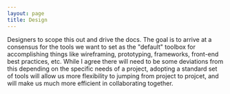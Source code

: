 ```yaml
---
layout: page
title: Design
---
```


<span class="highlight-designers">Designers to scope this out and drive the docs. The goal is to arrive at a consensus for the tools we want to set as the "default" toolbox for accomplishing things like wireframing, prototyping, frameworks, front-end best practices, etc.
While I agree there will need to be some deviations from this depending on the specific needs of a project, adopting a standard set of tools will allow us more flexibility to jumping from project to projcet, and will make us much more efficient in collaborating together.
</span>


